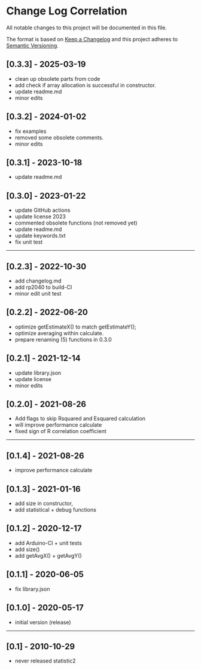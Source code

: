 # Change Log Correlation

All notable changes to this project will be documented in this file.

The format is based on [Keep a Changelog](http://keepachangelog.com/)
and this project adheres to [Semantic Versioning](http://semver.org/).


## [0.3.3] - 2025-03-19
- clean up obsolete parts from code
- add check if array allocation is successful in constructor.
- update readme.md
- minor edits

## [0.3.2] - 2024-01-02
- fix examples
- removed some obsolete comments.
- minor edits


## [0.3.1] - 2023-10-18
- update readme.md

## [0.3.0] - 2023-01-22
- update GitHub actions
- update license 2023
- commented obsolete functions (not removed yet)
- update readme.md
- update keywords.txt
- fix unit test

----

## [0.2.3] - 2022-10-30
- add changelog.md
- add rp2040 to build-CI
- minor edit unit test

## [0.2.2] - 2022-06-20
- optimize getEstimateX() to match getEstimateY();
- optimize averaging within calculate.
- prepare renaming (5) functions in 0.3.0

## [0.2.1] - 2021-12-14
- update library.json
- update license
- minor edits

## [0.2.0] - 2021-08-26
- Add flags to skip Rsquared and Esquared calculation
- will improve performance calculate
- fixed sign of R correlation coefficient

----

## [0.1.4] - 2021-08-26
- improve performance calculate

## [0.1.3] - 2021-01-16
- add size in constructor,
- add statistical + debug functions

## [0.1.2] - 2020-12-17
- add Arduino-CI + unit tests
- add size()
- add getAvgX() + getAvgY()

## [0.1.1] - 2020-06-05
- fix library.json

## [0.1.0] - 2020-05-17
- initial version (release)

----

## [0.1] - 2010-10-29
- never released statistic2

